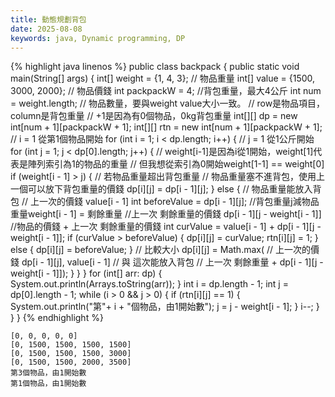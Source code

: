 ```yaml
---
title: 動態規劃背包
date: 2025-08-08
keywords: java, Dynamic programming, DP
---
```

{% highlight java linenos %}
public class backpack {
  public static void main(String[] args) {
    int[] weight = {1, 4, 3}; // 物品重量
    int[] value = {1500, 3000, 2000}; // 物品價錢
    int packpackW = 4; //背包重量，最大4公斤
    int num = weight.length; // 物品數量，要與weight value大小一致。
    // row是物品項目，column是背包重量
    // +1是因為有0個物品，0kg背包重量
    int[][] dp = new int[num + 1][packpackW + 1];
    int[][] rtn = new int[num + 1][packpackW + 1];
    // i = 1 從第1個物品開始
    for (int i = 1; i < dp.length; i++) {
      // j = 1 從1公斤開始
      for (int j = 1; j < dp[0].length; j++) {
        // weight[i-1]是因為i從1開始，weight[1]代表是陣列索引為1的物品的重量
        // 但我想從索引為0開始weight[1-1] == weight[0]
        if (weight[i - 1] > j) { // 若物品重量超出背包重量
         // 物品重量塞不進背包，使用上一個可以放下背包重量的價錢
          dp[i][j] = dp[i - 1][j];
       } else { // 物品重量能放入背包
          // 上一次的價錢 value[i - 1]
          int beforeValue = dp[i - 1][j];
          //背包重量j減物品重量weight[i - 1] = 剩餘重量
          //上一次 剩餘重量的價錢 dp[i - 1][j - weight[i - 1]]
          //物品的價錢 + 上一次 剩餘重量的價錢
          int curValue = value[i - 1] +
              dp[i - 1][j - weight[i - 1]];
          if (curValue > beforeValue) {
            dp[i][j] = curValue;
            rtn[i][j] = 1;
          } else {
            dp[i][j] = beforeValue;
          }
          // 比較大小
         dp[i][j] = Math.max(
             // 上一次的價錢
             dp[i - 1][j], value[i - 1]
             // 與 這次能放入背包
                 // 上一次   剩餘重量
             + dp[i - 1][j - weight[i - 1]]);
       }
      }
    }
    for (int[] arr: dp) {
      System.out.println(Arrays.toString(arr));
    }
    int i = dp.length - 1;
    int j = dp[0].length - 1;
    while (i > 0 && j > 0) {
      if (rtn[i][j] == 1) {
        System.out.println("第"+ i + "個物品，由1開始數");
        j = j - weight[i - 1];
      }
      i--;
    }
  }
}
{% endhighlight %}
```
[0, 0, 0, 0, 0]
[0, 1500, 1500, 1500, 1500]
[0, 1500, 1500, 1500, 3000]
[0, 1500, 1500, 2000, 3500]
第3個物品，由1開始數
第1個物品，由1開始數
```